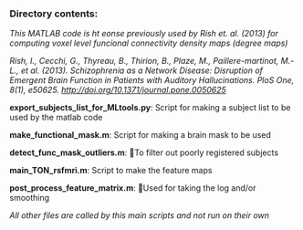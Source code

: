 ### Directory contents:

*This MATLAB code is ht eonse previously used by Rish et. al. (2013) for computing voxel level
funcional connectivity density maps (degree maps)*

*Rish, I., Cecchi, G., Thyreau, B., Thirion, B., Plaze, M., Paillere-martinot, M.-L., et al. (2013). Schizophrenia as a Network Disease: Disruption of Emergent Brain Function in Patients with Auditory Hallucinations. PloS One, 8(1), e50625. http://doi.org/10.1371/journal.pone.0050625*


**export_subjects_list_for_MLtools.py**: Script for making a subject list to be used by the matlab code

**make_functional_mask.m**: Script for making a brain mask to be used

**detect_func_mask_outliers.m**: To filter out poorly registered subjects

**main_TON_rsfmri.m**: Script to make the feature maps

**post_process_feature_matrix.m**: Used for taking the log and/or smoothing

*All other files are called by this main scripts and not run on their own*

